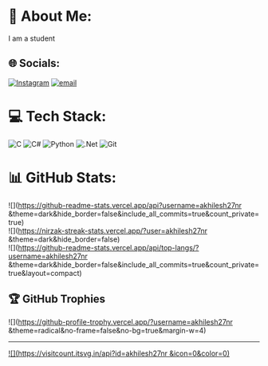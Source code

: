# 💫 About Me:
I am a student


## 🌐 Socials:
[![Instagram](https://img.shields.io/badge/Instagram-%23E4405F.svg?logo=Instagram&logoColor=white)](https://instagram.com/_akhilesh_n_r_) [![email](https://img.shields.io/badge/Email-D14836?logo=gmail&logoColor=white)](mailto:akhileshnramesh@gmail.com) 

# 💻 Tech Stack:
![C](https://img.shields.io/badge/c-%2300599C.svg?style=flat-square&logo=c&logoColor=white) ![C#](https://img.shields.io/badge/c%23-%23239120.svg?style=flat-square&logo=csharp&logoColor=white) ![Python](https://img.shields.io/badge/python-3670A0?style=flat-square&logo=python&logoColor=ffdd54) ![.Net](https://img.shields.io/badge/.NET-5C2D91?style=flat-square&logo=.net&logoColor=white) ![Git](https://img.shields.io/badge/git-%23F05033.svg?style=flat-square&logo=git&logoColor=white)
# 📊 GitHub Stats:
![](https://github-readme-stats.vercel.app/api?username=akhilesh27nr &theme=dark&hide_border=false&include_all_commits=true&count_private=true)<br/>
![](https://nirzak-streak-stats.vercel.app/?user=akhilesh27nr &theme=dark&hide_border=false)<br/>
![](https://github-readme-stats.vercel.app/api/top-langs/?username=akhilesh27nr &theme=dark&hide_border=false&include_all_commits=true&count_private=true&layout=compact)

## 🏆 GitHub Trophies
![](https://github-profile-trophy.vercel.app/?username=akhilesh27nr &theme=radical&no-frame=false&no-bg=true&margin-w=4)

---
[![](https://visitcount.itsvg.in/api?id=akhilesh27nr &icon=0&color=0)](https://visitcount.itsvg.in)

<!-- Proudly created with GPRM ( https://gprm.itsvg.in ) -->
